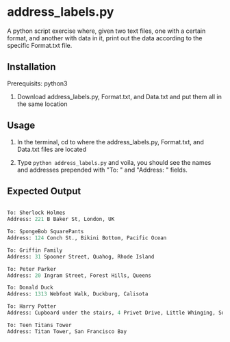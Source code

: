 # address_labels.py

A python script exercise where, given two text files, one with a certain format, and another with data in it, print out the data according to the specific Format.txt file.

## Installation

Prerequisits: python3

1. Download address_labels.py, Format.txt, and Data.txt and put them all in the same location

## Usage

1. In the terminal, cd to where the address_labels.py, Format.txt, and Data.txt files are located

2. Type `python address_labels.py` and voila, you should see the names and addresses prepended with "To: " and "Address: " fields.

## Expected Output

```python

To: Sherlock Holmes
Address: 221 B Baker St, London, UK

To: SpongeBob SquarePants
Address: 124 Conch St., Bikini Bottom, Pacific Ocean

To: Griffin Family
Address: 31 Spooner Street, Quahog, Rhode Island

To: Peter Parker
Address: 20 Ingram Street, Forest Hills, Queens

To: Donald Duck
Address: 1313 Webfoot Walk, Duckburg, Calisota

To: Harry Potter
Address: Cupboard under the stairs, 4 Privet Drive, Little Whinging, Surrey

To: Teen Titans Tower
Address: Titan Tower, San Francisco Bay
```
